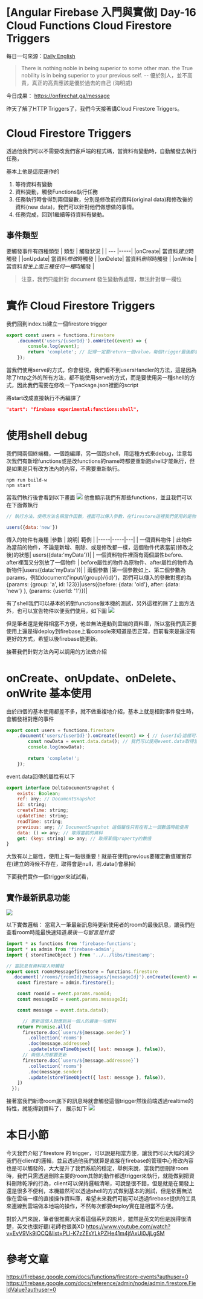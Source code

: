 # [Angular Firebase 入門與實做] Day-16 Cloud Functions Cloud Firestore Triggers

每日一句來源：[Daily English](https://play.google.com/store/apps/details?id=net.eocbox.dailysentence)

> There is nothing noble in being superior to some other man. the True nobility is in being superior to your previous self. -- 優於別人，並不高貴，真正的高貴應該是優於過去的自己 (海明威)

今日成果： https://onfirechat.ga/message

昨天了解了HTTP Triggers了，我們今天接著講Cloud Firestore Triggers。

# Cloud Firestore Triggers

透過他我們可以不需要改我們客戶端的程式碼，當資料有變動時，自動觸發去執行任務，

基本上他是這麼運作的
1. 等待資料有變動
2. 資料變動，觸發Functions執行任務
3. 任務執行時會得到兩個變數，分別是修改前的資料(original data)和修改後的資料(new data)，我們可以針對他們做想做的事情。
4. 任務完成，回到1繼續等待資料有變動。

## 事件類型
要觸發事件有四種類型
| 類型 | 觸發狀況 |
| --- |-----|
|onCreate| 當資料*建立*時觸發 |
|onUpdate| 當資料*修改*時觸發 |
|onDelete| 當資料*刪除*時觸發 |
|onWrite | 當資料*發生上面三種任何一種*時觸發 |

> 注意，我們只能針對 document 發生變動做處理，無法針對單一欄位

# 實作 Cloud Firestore Triggers
我們回到index.ts建立一個firestore trigger

```js
export const users = functions.firestore
    .document('users/{userId}').onWrite((event) => {
        console.log(event);
        return 'complete'; // 記得一定要return一個value，每個trigger最後都會有一個return可以是promise或是value
    });
```

當我們使用serve的方式，你會發現，我們看不到usersHandler的方法，這是因為除了http之外的所有方法，都不能使用serve的方式，而是要使用另一種shell的方式，因此我們需要在修改一下package.json裡面的script

將start改成直接執行不再編譯了
```json
"start": "firebase experimental:functions:shell",
```

# 使用shell debug

我們開兩個終端機，一個跑編譯，另一個跑shell，用這種方式來debug，注意每次我們有新增functions或是改functions的name時都要重新跑shell才能執行，但是如果是只有改方法內的內容，不需要重新執行。
```
npm run build-w
npm start
```

當我們執行後會看到以下畫面
![](https://res.cloudinary.com/dw7ecdxlp/image/upload/shell_zm5qoi.jpg)
他會顯示我們有那些functions，並且我們可以在下面做執行
```js
// 執行方法，使用方法名稱當作函數，裡面可以傳入參數，在firestore這裡我們使用的是物件的方式

users({data:'new'})
```
傳入的物件有幾種
|參數 | 說明| 範例 |
|-----|-----|---|
| 一個資料物件 | 此物件為當前的物件，不論是新增、刪除、或是修改都一樣，這個物件代表當前(修改之後)的狀態| users({data:'myData'})|
| 一個資料物件裡面有兩個屬性before、after裡面又分別放了一個物件 | before屬性的物件為原物件、after屬性的物件為新物件|users({data:'myData'})|
| 兩個參數 |第一個參數如上、第二個參數為params，例如document('input/{group}/{id}')，那們可以傳入的參數對應的為{params: {group: 'a', id: 123}}|users({before: {data: 'old'}, after: {data: 'new'} }, {params: {userId: '1'}})|

有了shell我們可以基本的的對functions做本機的測試，另外這裡的除了上面方法外，也可以宣告物件以便我們使用，如下圖
![](https://res.cloudinary.com/dw7ecdxlp/image/upload/shell2_oswdrs.jpg)


但是筆者還是覺得相當不方便，他並無法連動到雲端的資料庫，所以當我們真正要使用上還是得deploy到firebase上看console來知道是否正常，目前看來是還沒有更好的方式，希望以後firebase能更新。


接著我們針對方法內可以調用的方法做介紹

# onCreate、onUpdate、onDelete、onWrite 基本使用

由於四個的基本使用都差不多，就不做重複地介紹，基本上就是相對事件發生時，會觸發相對應的事件
```js
export const users = functions.firestore
    .document('users/{userId}').onCreate((event) => { // {userId}這樣可以取得所有users的
        const nowData = event.data.data(); // 我們可以使用event.data取得當前的資料
        console.log(nowData);
        
        return 'complete!';
    });
```
event.data回傳的屬性有以下
```js
export interface DeltaDocumentSnapshot {
    exists: Boolean;
    ref: any; // DocumentSnapshot
    id: string;
    createTime: string;
    updateTime: string;
    readTime: string;
    previous: any; // DocumentSnapshot 這個屬性只有在有上一個數值時能使用
    data: () => any; // 取得當前的資料
    get: (key: string) => any; // 取得某個property的數值
}
```
大致有以上屬性，使用上有一點很重要！就是在使用previous要確定數值確實存在(建立的時候不存在，取得會是null，若.data()會暴掉)

下面我們實作一個trigger來試試看，

## 實作最新訊息功能
![](https://res.cloudinary.com/dw7ecdxlp/image/upload/v1515156271/trigger1_jyx9m7.jpg)

以下實做邏輯：
  當寫入一筆最新訊息時更新使用者的room的最後訊息，讓我們在查看room時能最快速知道*最後一句留言是什麼*
```js
import * as functions from 'firebase-functions';
import * as admin from 'firebase-admin';
import { storeTimeObject } from '../../libs/timestamp';

// 當訊息有資料寫入時觸發
export const roomsMessagefirestore = functions.firestore
  .document('/rooms/{roomId}/messages/{messageId}').onCreate((event) => {
    const firestore = admin.firestore();

    const roomId = event.params.roomId;
    const messageId = event.params.messageId;

    const message = event.data.data();

      // 更新這個人對應到另一個人的最後一句資料
    return Promise.all([
      firestore.doc(`users/${message.sender}`)
        .collection('rooms')
        .doc(message.addressee)
        .update(storeTimeObject({ last: message }, false)),
      // 兩個人的都要更新
      firestore.doc(`users/${message.addressee}`)
        .collection('rooms')
        .doc(message.sender)
        .update(storeTimeObject({ last: message }, false)),
    ])
  });

```

接著當我們新增room底下的訊息時就會觸發這個trigger然後前端透過realtime的特性，就能得到資料了，
展示如下
![](https://res.cloudinary.com/dw7ecdxlp/image/upload/v1515156002/storeTrigger_rtvz5w.gif)


# 本日小節
今天我們介紹了firestore 的 trigger，可以說是相當方便，讓我們可以大幅的減少我們在client的邏輯，並且透過他我們就算是直接在firebase的管理中心修改內容也是可以觸發的，大大提升了我們系統的穩定，舉例來說，當我們想刪除room時，我們只需透過刪除主要的room其餘的動作都透trigger來執行，就能做到把資料刪除乾淨的行為，client可以保持邏輯清晰，可說是很不錯，但是就是在開發上還是很多不便利，本機雖然可以透過shell的方式做到基本的測試，但是依舊無法像在雲端一樣的直接操作資料庫，希望未來我們可能可以透過firebase提供的工具來連線到雲端做本地端的操作，不然每次都要deploy實在是相當不方便。


對於入門來說，筆者很推薦大家看這個系列的影片，雖然是英文的但是說得很清楚，英文也很好聽(老師也很美XD
https://www.youtube.com/watch?v=EvV9Vk9iOCQ&list=PLl-K7zZEsYLkPZHe41m4jfAxUi0JjLgSM

# 參考文章
https://firebase.google.com/docs/functions/firestore-events?authuser=0
https://firebase.google.com/docs/reference/admin/node/admin.firestore.FieldValue?authuser=0
